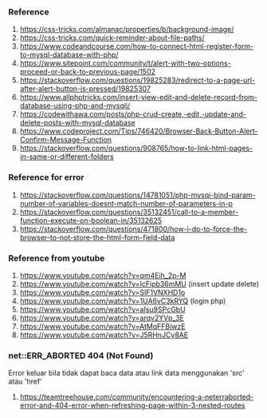 ### Reference

1. https://css-tricks.com/almanac/properties/b/background-image/
2. https://css-tricks.com/quick-reminder-about-file-paths/
3. https://www.codeandcourse.com/how-to-connect-html-register-form-to-mysql-database-with-php/
4. https://www.sitepoint.com/community/t/alert-with-two-options-proceed-or-back-to-previous-page/1502
5. https://stackoverflow.com/questions/19825283/redirect-to-a-page-url-after-alert-button-is-pressed/19825307
6. https://www.allphptricks.com/insert-view-edit-and-delete-record-from-database-using-php-and-mysqli/
7. https://codewithawa.com/posts/php-crud-create,-edit,-update-and-delete-posts-with-mysql-database
8. https://www.codeproject.com/Tips/746420/Browser-Back-Button-Alert-Confirm-Message-Function
9. https://stackoverflow.com/questions/908765/how-to-link-html-pages-in-same-or-different-folders



### Reference for error

1. https://stackoverflow.com/questions/14781051/php-mysqi-bind-param-number-of-variables-doesnt-match-number-of-parameters-in-p
2. https://stackoverflow.com/questions/35132451/call-to-a-member-function-execute-on-boolean-in/35132625
3. https://stackoverflow.com/questions/471800/how-i-do-to-force-the-browser-to-not-store-the-html-form-field-data


### Reference from youtube

1. https://www.youtube.com/watch?v=qm4Eih_2p-M
2. https://www.youtube.com/watch?v=IcFipb36mMU (insert update delete)
3. https://www.youtube.com/watch?v=SlF1VNXHD1o
4. https://www.youtube.com/watch?v=1UA6vC3kRYQ (login php)
5. https://www.youtube.com/watch?v=aIsu9SPcGbU 
6. https://www.youtube.com/watch?v=arqv2YVp_3E
7. https://www.youtube.com/watch?v=AtMqFFBiwzE
8. https://www.youtube.com/watch?v=J5RHnJCy8AE


### net::ERR_ABORTED 404 (Not Found)

Error keluar bila tidak dapat baca data atau link data menggunakan 'src' atau 'href'
1. https://teamtreehouse.com/community/encountering-a-neterraborted-error-and-404-error-when-refreshing-page-within-3-nested-routes 
